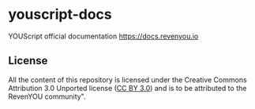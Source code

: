 # youscript-docs
YOUScript official documentation https://docs.revenyou.io


## License
All the content of this repository is licensed under the Creative Commons Attribution 3.0 Unported license ([CC BY 3.0](https://creativecommons.org/licenses/by/3.0/)) and is to be attributed to the RevenYOU community".
